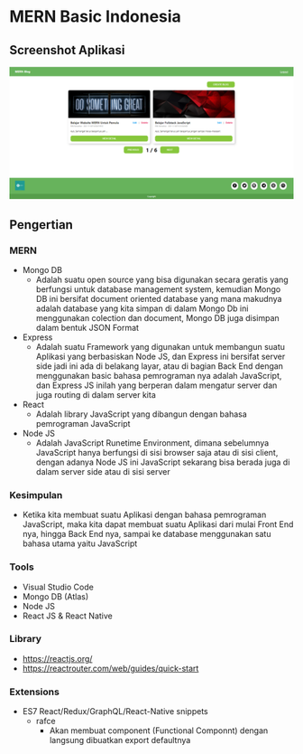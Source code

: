 # MERN Basic Indonesia
## Screenshot Aplikasi
![Desktop Layout](screenshot/desktop-layout.png)
## Pengertian
### MERN
- Mongo DB
  - Adalah suatu open source yang bisa digunakan secara geratis yang berfungsi untuk database management system, kemudian
    Mongo DB ini bersifat document oriented database yang mana makudnya adalah database yang kita simpan di dalam Mongo Db 
    ini menggunakan colection dan document, Mongo DB juga disimpan dalam bentuk JSON Format
- Express
  - Adalah suatu Framework yang digunakan untuk membangun suatu Aplikasi yang berbasiskan Node JS, dan Express ini bersifat 
    server side jadi ini ada di belakang layar, atau di bagian Back End dengan menggunakan basic bahasa pemrograman nya adalah 
    JavaScript, dan Express JS inilah yang berperan dalam mengatur server dan juga routing di dalam server kita
- React
  - Adalah library JavaScript yang dibangun dengan bahasa pemrograman JavaScript
- Node JS
  - Adalah JavaScript Runetime Environment, dimana sebelumnya JavaScript hanya berfungsi di sisi browser saja atau di sisi client, 
    dengan adanya Node JS ini JavaScript sekarang bisa berada juga di dalam server side atau di sisi server
### Kesimpulan
- Ketika kita membuat suatu Aplikasi dengan bahasa pemrograman JavaScript, maka kita dapat membuat suatu Aplikasi dari mulai
  Front End nya, hingga Back End nya, sampai ke database menggunakan satu bahasa utama yaitu JavaScript
### Tools
- Visual Studio Code
- Mongo DB (Atlas)
- Node JS
- React JS & React Native
### Library
- https://reactjs.org/
- https://reactrouter.com/web/guides/quick-start
### Extensions
- ES7 React/Redux/GraphQL/React-Native snippets
  - rafce
    - Akan membuat component (Functional Componnt) dengan langsung dibuatkan export defaultnya
